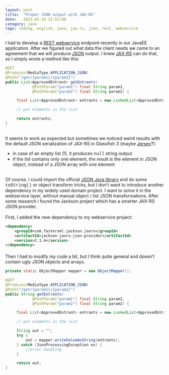 ```yaml
---
layout: post
title:  "Proper JSON output with JAX-RS"
date:   2013-03-10 12:51:00
category: java
tags: coding, english, java, jax-rs, json, rest, webservice
---
```


<div>
I had to develop a <a href="http://en.wikipedia.org/wiki/Representational_state_transfer#RESTful_web_services">REST webservice</a> endpoint recently in our JavaEE application. After we figured out what data the client needs we came to an agreement that we will produce <a href="http://www.json.org/">JSON</a> output. I knew <a href="http://jax-rs-spec.java.net/">JAX-RS</a> can do that, so I simply wrote a method like this:
</div>

```java
@GET
@Produces(MediaType.APPLICATION_JSON)
@Path("/get/{param1}/{param2}")
public List<ApprovedEntrant> getEntrants(
            @PathParam("param1") final String param1,
            @PathParam("param2") final String param2) {

     final List<ApprovedEntrant> entrants = new LinkedList<ApprovedEntrant>();

     // put elements in the list

     return entrants;
}
```

<div>
<br/>
It seems to work as expected but sometimes we noticed weird results with the default JSON serialization of JAX-RS in Glassfish 3 (maybe&nbsp;<a href="http://jersey.java.net/">Jersey</a>?):
</div>

<ul>
<li>in case of an empty list (!), it produces <span style="font-family: Courier New, Courier, monospace;">null</span>&nbsp;string output</li>
<li>if the list contains only one element, the result is the element in JSON object, instead of a JSON array with one element</li>
</ul>

<div>
<br/>
Of course, I could import the official <a href="http://json.org/java/">JSON Java library</a> and do some <span style="font-family: Courier New, Courier, monospace;">toString()</span> or object transform tricks, but I don’t want to introduce another dependency in my widely used domain project. I want to solve it in the webservice layer, without manual object / list JSON transformations. After some research I found the Jackson project which has a smarter JAX-RS JSON provider.
</div>

<div>
<br/>
First, I added the new dependency to my webservice project:
</div>

```xml
<dependency>
    <groupId>com.fasterxml.jackson.jaxrs</groupId>
    <artifactId>jackson-jaxrs-json-provider</artifactId>
    <version>2.1.4</version>
</dependency>
```

<div style="margin-bottom: 10px; margin-top: 20px;">
Then I had to modify my code a bit, but I think quite general and doesn’t contain ugly JSON objects and arrays.
</div>

```java
private static ObjectMapper mapper = new ObjectMapper();

@GET
@Produces(MediaType.APPLICATION_JSON)
@Path("/get/{param1}/{param2}")
public String getEntrants(
            @PathParam("param1") final String param1,
            @PathParam("param2") final String param2) {

     final List<ApprovedEntrant> entrants = new LinkedList<ApprovedEntrant>();

     // put elements in the list

     String out = "";
     try {
         out = mapper.writeValueAsString(entrants);
     } catch (JsonProcessingException ex) {
         //error handling
     }

     return out;
}
```
